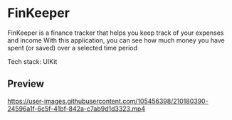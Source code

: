 # FinKeeper

FinKeeper is a finance tracker that helps you keep track of your expenses and income
With this application, you can see how much money you have spent (or saved) over a selected time period

Tech stack: UIKit

## Preview

https://user-images.githubusercontent.com/105456398/210180390-24596a1f-6c5f-41bf-842a-c7ab9d1d3323.mp4



